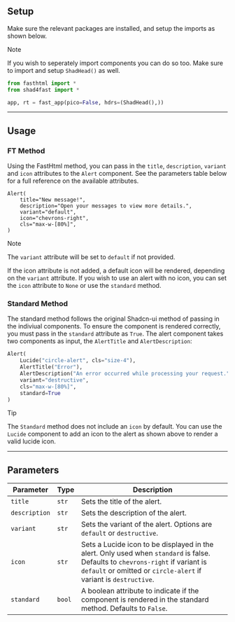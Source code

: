 ## Setup

Make sure the relevant packages are installed, and setup the imports as shown below.

> [!NOTE]
> If you wish to seperately import components you can do so too. Make sure to import and setup `ShadHead()` as well.

```python
from fasthtml import *
from shad4fast import *

app, rt = fast_app(pico=False, hdrs=(ShadHead(),))
```

---

## Usage

### FT Method

Using the FastHtml method, you can pass in the `title`, `description`, `variant` and `icon` attributes to the `Alert` component. See the parameters table below for a full reference on the available attributes.

```python+html
Alert(
    title="New message!",
    description="Open your messages to view more details.",
    variant="default",
    icon="chevrons-right",
    cls="max-w-[80%]",
)
```

> [!NOTE]
> The `variant` attribute will be set to `default` if not provided.

If the icon attribute is not added, a default icon will be rendered, depending on the `variant` attribute. If you wish to use an alert with no icon, you can set the `icon` attribute to `None` or use the `standard` method.

### Standard Method

The standard method follows the original Shadcn-ui method of passing in the indiviual components. To ensure the component is rendered correctly, you must pass in the `standard` attribute as `True`. The alert component takes two components as input, the `AlertTitle` and `AlertDescription`:

```python
Alert(
    Lucide("circle-alert", cls="size-4"),
    AlertTitle("Error"),
    AlertDescription("An error occurred while processing your request."),
    variant="destructive",
    cls="max-w-[80%]",
    standard=True
)
```

> [!TIP]
> The `Standard` method does not include an `icon` by default. You can use the `Lucide` component to add an icon to the alert as shown above to render a valid lucide icon.

---

## Parameters

| Parameter     | Type   | Description                                                                                                                                                                                         |
| ------------- | ------ | --------------------------------------------------------------------------------------------------------------------------------------------------------------------------------------------------- |
| `title`       | `str`  | Sets the title of the alert.                                                                                                                                                                        |
| `description` | `str`  | Sets the description of the alert.                                                                                                                                                                  |
| `variant`     | `str`  | Sets the variant of the alert. Options are `default` or `destructive`.                                                                                                                              |
| `icon`        | `str`  | Sets a Lucide icon to be displayed in the alert. Only used when `standard` is false. Defaults to `chevrons-right` if variant is `default` or omitted or `circle-alert` if variant is `destructive`. |
| `standard`    | `bool` | A boolean attribute to indicate if the component is rendered in the standard method. Defaults to `False`.                                                                                           |
